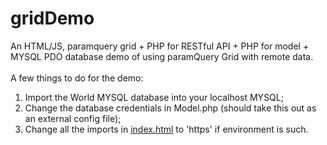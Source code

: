 # gridDemo
An HTML/JS, paramquery grid + PHP for RESTful API + PHP for model + MYSQL PDO database demo of using paramQuery Grid with remote data.<br/><br/>
A few things to do for the demo: <br/>
<ol>
  <li>Import the World MYSQL database into your localhost MYSQL;</li>
  <li>Change the database credentials in Model.php (should take this out as an external config file);</li>
  <li>Change all the imports in <u>index.html</u> to 'https' if environment is such.</li>
</ol>
